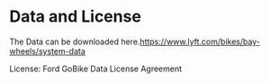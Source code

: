 
# Data and License
The Data can be downloaded here.https://www.lyft.com/bikes/bay-wheels/system-data

License: Ford GoBike Data License Agreement

